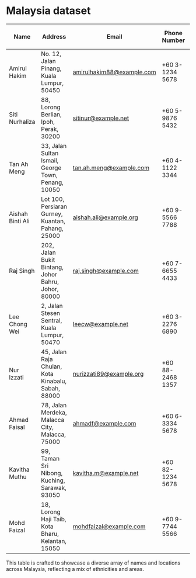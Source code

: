 # Malaysia dataset

| Name               | Address                                           | Email                          | Phone Number          | Date of Birth |
|--------------------|---------------------------------------------------|--------------------------------|-----------------------|---------------|
| Amirul Hakim       | No. 12, Jalan Pinang, Kuala Lumpur, 50450         | amirulhakim88@example.com      | +60 3-1234 5678       | 1985-09-15    |
| Siti Nurhaliza     | 88, Lorong Berlian, Ipoh, Perak, 30200            | sitinur@example.net            | +60 5-9876 5432       | 1990-04-03    |
| Tan Ah Meng        | 33, Jalan Sultan Ismail, George Town, Penang, 10050 | tan.ah.meng@example.com        | +60 4-1122 3344       | 1978-12-22    |
| Aishah Binti Ali   | Lot 100, Persiaran Gurney, Kuantan, Pahang, 25000 | aishah.ali@example.org         | +60 9-5566 7788       | 1983-07-11    |
| Raj Singh          | 202, Jalan Bukit Bintang, Johor Bahru, Johor, 80000 | raj.singh@example.com          | +60 7-6655 4433       | 1975-05-30    |
| Lee Chong Wei      | 2, Jalan Stesen Sentral, Kuala Lumpur, 50470      | leecw@example.net              | +60 3-2276 6890       | 1982-10-21    |
| Nur Izzati         | 45, Jalan Raja Chulan, Kota Kinabalu, Sabah, 88000 | nurizzati89@example.org        | +60 88-2468 1357      | 1989-02-14    |
| Ahmad Faisal       | 78, Jalan Merdeka, Malacca City, Malacca, 75000   | ahmadf@example.com             | +60 6-3334 5678       | 1974-08-09    |
| Kavitha Muthu      | 99, Taman Sri Nibong, Kuching, Sarawak, 93050     | kavitha.m@example.net          | +60 82-1234 5678      | 1981-11-25    |
| Mohd Faizal        | 18, Lorong Haji Taib, Kota Bharu, Kelantan, 15050 | mohdfaizal@example.com         | +60 9-7744 5566       | 1987-03-18    |

This table is crafted to showcase a diverse array of names and locations across Malaysia, reflecting a mix of ethnicities and areas.
